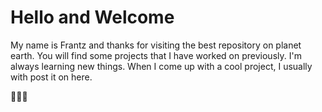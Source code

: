 # Hello and Welcome

My name is Frantz and thanks for visiting the best repository on planet earth.
You will find some projects that I have worked on previously. I'm always learning
new things. When I come up with a cool project, I usually with post it on here.

👨🏾‍💻
